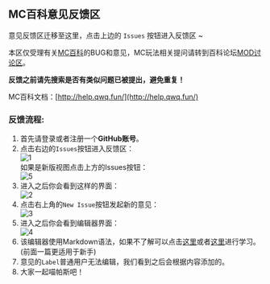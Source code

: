 ## MC百科意见反馈区

意见反馈区迁移至这里，点击上边的 `Issues` 按钮进入反馈区 ~

本区仅受理有关[MC百科](https://www.mcmod.cn)的BUG和意见，MC玩法相关提问请转到百科论坛[MOD讨论区](http://bbs.mcmod.cn/forum-31-1.html)。

**反馈之前请先搜索是否有类似问题已被提出，避免重复！** 

MC百科文档：[http://help.qwq.fun/](http://help.qwq.fun/)


### 反馈流程:

1. 首先请登录或者注册一个**GitHub账号**。
2. 点击右边的`Issues`按钮进入反馈区：  
![1](https://cloud.githubusercontent.com/assets/5229241/9202439/61299b7e-4084-11e5-80f1-2ab82ba39310.png)  
如果是新版视图点击上方的Issues按钮：  
![5](https://cloud.githubusercontent.com/assets/5229241/11308813/60ce2d04-8ffb-11e5-978f-366dd2d7f75e.png)
3. 进入之后你会看到这样的界面：  
![2](https://cloud.githubusercontent.com/assets/5229241/9202512/d50559c0-4084-11e5-82fa-4f31719ca295.png)
4. 点击右上角的`New Issue`按钮发起新的意见：  
![3](https://cloud.githubusercontent.com/assets/5229241/9202587/28f4cdfe-4085-11e5-94d8-69b4e81fa569.png)
5. 进入之后你会看到编辑器界面：  
![4](https://cloud.githubusercontent.com/assets/5229241/9203004/2d91fe70-4087-11e5-9b76-c5b7a8363869.png)
6. 该编辑器使用Markdown语法，如果不了解可以点击[这里](http://younghz.github.io/Markdown/)或者[这里](https://markdown-zh.readthedocs.io/en/latest/)进行学习。(前面一篇更适用于新手)
7. 意见的`Label`普通用户无法编辑，我们看到之后会根据内容添加的。
8. 大家一起喵帕斯吧！
